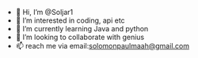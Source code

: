 - 👋 Hi, I’m @Soljar1
- 👀 I’m interested in coding, api etc 
- 🌱 I’m currently learning Java and python 
- 💞️ I’m looking to collaborate with genius 
- 📫 reach me via email:solomonpaulmaah@gmail.com 

<!---
Soljar1/Soljar1 is a ✨ special ✨ repository because its `README.md` (this file) appears on your GitHub profile.
You can click the Preview link to take a look at your changes.
--->

